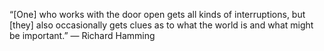 “[One] who works with the door open gets all kinds of interruptions, but [they] also occasionally gets clues as to what the world is and what might be important.” — Richard Hamming
